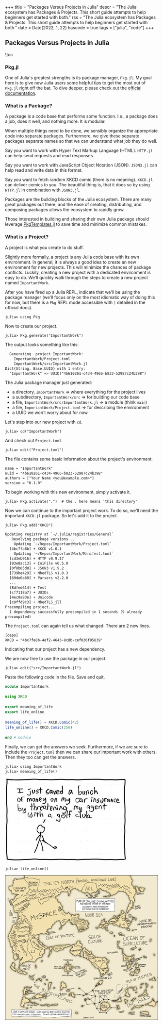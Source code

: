 +++
title = "Packages Versus Projects in Julia"
descr = "The Julia ecosystem has Packages & Projects. This short guide attempts to help beginners get started with both."
rss = "The Julia ecosystem has Packages & Projects. This short guide attempts to help beginners get started with both."
date = Date(2022, 1, 22)
hascode = true
tags = ["julia", "code"]
+++

<!-- {{ posttags }} -->

## Packages Versus Projects in Julia

\toc

### Pkg.jl

One of Julia's greatest strengths is its package manager, `Pkg.jl`. My goal
here is to give new Julia users some helpful tips to get the most out of
`Pkg.jl` right off the bat. To dive deeper, please check out the [official
documentation](https://pkgdocs.julialang.org/v1/).

### What is a Package?

A package is a code base that performs some function. I.e., a package does a
job, does it well, and nothing more. It is modular.

When multiple things need to be done, we sensibly organize the appropriate code
into separate packages. Furthermore, we give these separate packages separate
names so that we can understand what job they do well.

Say you want to work with Hyper Text Markup Language (HTML). `HTTP.jl` can help
send requests and read responses.

Say you want to work with JavaScript Object Notation (JSON). `JSON3.jl` can
help read and write data in this format.

Say you want to fetch random XKCD comic (there is no meaning). `XKCD.jl` can
deliver comics to you. The beautiful thing is, that it does so by using
`HTTP.jl` in combination with `JSON3.jl`.

Packages are the building blocks of the Julia ecosystem. There are many great
packages out there, and the ease of creating, distributing, and composing
packages allows the ecosystem to rapidly grow.

Those interested in building and sharing their own Julia package should
leverage [PkgTemplates.jl](https://invenia.github.io/PkgTemplates.jl/stable/)
to save time and minimize common mistakes.

### What is a Project?

A project is what you create to do stuff.

Slightly more formally, a project is any Julia code base with its own
environment. In general, it is always a good idea to create an new environment
for new projects. This will minimize the chances of package conflicts. Luckily,
creating a new project with a dedicated environment is easy to do. We'll
quickly walk through the steps to create a new project named `ImportantWork`.

After you have fired up a Julia REPL, indicate that we'll be using the package
manager (we'll focus only on the most idiomatic way of doing this for now, but
there is a `Pkg` REPL mode accessible with `]` detailed in the official docs).

```julia-repl
julia> using Pkg
```

Now to create our project.

```julia-repl
julia> Pkg.generate("ImportantWork")
```

The output looks something like this:

```text
  Generating  project ImportantWork:
    ImportantWork/Project.toml
    ImportantWork/src/ImportantWork.jl
Dict{String, Base.UUID} with 1 entry:
  "ImportantWork" => UUID("4b610261-c434-4966-b823-52987c24b398")
```

The Julia package manager just generated:

- a directory, `ImportantWork` ⇒ where everything for the project lives
- a subdirectory, `ImportantWork/src` ⇒ for building our code base
- a file, `ImportantWork/src/ImportantWork.jl` ⇒ a module (think `main`)
- a file, `ImportantWork/Project.toml` ⇒ for describing the environment
- a UUID we won't worry about for now

Let's step into our new project with `cd`.

```julia-repl
julia> cd("ImportantWork")
```

And check out `Project.toml`.

```julia-repl
julia> edit("Project.toml")
```

The file contains some basic information about the project's environment.

```text
name = "ImportantWork"
uuid = "4b610261-c434-4966-b823-52987c24b398"
authors = ["Your Name <you@example.com>"]
version = "0.1.0"
```

To begin working with this new environment, simply activate it.

```julia-repl
julia> Pkg.activate(".")  # the . here means 'this directory'
```

Now we can continue to the important project work. To do so, we'll need the
important `XKCD.jl` package. So let's add it to the project.

```julia-repl
julia> Pkg.add("XKCD")
```

```text
Updating registry at `~/.julia/registries/General`
   Resolving package versions...
    Updating `~/Repos/ImportantWork/Project.toml`
  [4bc7fa8b] + XKCD v1.0.1
    Updating `~/Repos/ImportantWork/Manifest.toml`
  [cd3eb016] + HTTP v0.9.17
  [83e8ac13] + IniFile v0.5.0
  [0f8b85d8] + JSON3 v1.9.2
  [739be429] + MbedTLS v1.0.3
  [69de0a69] + Parsers v2.2.0
  ...
  [8dfed614] + Test
  [cf7118a7] + UUIDs
  [4ec0a83e] + Unicode
  [c8ffd9c3] + MbedTLS_jll
Precompiling project...
  1 dependency successfully precompiled in 1 seconds (9 already precompiled)
```

The `Project.toml` can again tell us what changed. There are 2 new lines.

```text
[deps]
XKCD = "4bc7fa8b-4ef2-4643-8c8b-cef036f85839"
```

Indicating that our project has a new dependency.

We are now free to use the package in our project.

```julia-repl
julia> edit("src/ImportantWork.jl")
```

Paste the following code in the file. Save and quit.

```julia
module ImportantWork

using XKCD

export meaning_of_life
export life_online

meaning_of_life() = XKCD.Comic(42)
life_online() = XKCD.Comic(256)

end # module
```

Finally, we can get the answers we seek. Furthermore, if we are sure to include
the `Project.toml` then we can share our important work with others. Then they
too can get the answers.

```julia-repl
julia> using ImportantWork
julia> meaning_of_life()
```

![geico](./geico.jpg)

```julia-repl
julia> life_online()
```

![online-communities](./online_communities.png)
